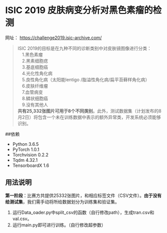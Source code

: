 # ISIC 2019 皮肤病变分析对黑色素瘤的检测
网址： https://challenge2019.isic-archive.com/  
>ISIC 2019的目标是在九种不同的诊断类别中对皮肤镜图像进行分类：  
>&emsp;1.黑色素瘤  
> &emsp;2.黑素细胞痣  
>&emsp;3.基底细胞癌  
>&emsp;4.光化性角化病  
>&emsp;5.良性角化病（太阳能lentigo /脂溢性角化病/扁平苔藓样角化病）  
>&emsp;6.皮肤纤维瘤  
>&emsp;7.血管病变  
>&emsp;8.鳞状细胞癌  
>&emsp;9.没有其他人  
>**共有25,332张图片可用于8个不同类别**。此外，测试数据集（计划发布的8月2日）将包含一个未在训练数据中表示的额外异常类，开发系统必须能够识别。

##依赖
+ Python 3.6.5
+ PyTorch 1.0.1
+ Torchvision 0.2.2
+ Tqdm 4.32.1
+ TensorboardX 1.6

## 用法说明
**第一阶段**：比赛方共提供25332张图片，和相应标签文件（CSV文件）。**由于没有给测试集**，我们需手动将所给数据划分为训练集和验证集。  
1. 运行Data_oader.py中split_csv的函数（自行修改path），生成tran.csv和val.csv。  
2. 运行main.py即可进行训练。（自行修改超参数）
